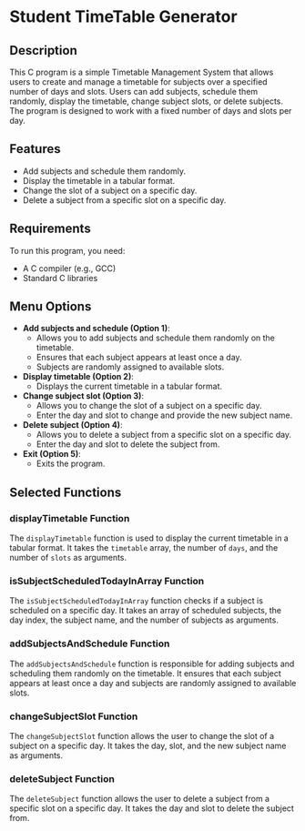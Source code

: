 <!DOCTYPE html>
<html lang="en">
<head>
    <meta charset="UTF-8">
    <meta name="viewport" content="width=device-width, initial-scale=1.0">
</head>
<body>

<h1>Student TimeTable Generator</h1>

<h2>Description</h2>

<p>This C program is a simple Timetable Management System that allows users to create and manage a timetable for subjects over a specified number of days and slots. Users can add subjects, schedule them randomly, display the timetable, change subject slots, or delete subjects. The program is designed to work with a fixed number of days and slots per day.</p>

<h2>Features</h2>

<ul>
    <li>Add subjects and schedule them randomly.</li>
    <li>Display the timetable in a tabular format.</li>
    <li>Change the slot of a subject on a specific day.</li>
    <li>Delete a subject from a specific slot on a specific day.</li>
</ul>

<h2>Requirements</h2>

<p>To run this program, you need:</p>

<ul>
    <li>A C compiler (e.g., GCC)</li>
    <li>Standard C libraries</li>
</ul>



<h2>Menu Options</h2>

<ul>
    <li><strong>Add subjects and schedule (Option 1)</strong>:
        <ul>
            <li>Allows you to add subjects and schedule them randomly on the timetable.</li>
            <li>Ensures that each subject appears at least once a day.</li>
            <li>Subjects are randomly assigned to available slots.</li>
        </ul>
    </li>
<li><strong>Display timetable (Option 2)</strong>:
        <ul>
            <li>Displays the current timetable in a tabular format.</li>
        </ul>
    </li>

<li><strong>Change subject slot (Option 3)</strong>:
        <ul>
            <li>Allows you to change the slot of a subject on a specific day.</li>
            <li>Enter the day and slot to change and provide the new subject name.</li>
        </ul>
    </li>

 <li><strong>Delete subject (Option 4)</strong>:
        <ul>
            <li>Allows you to delete a subject from a specific slot on a specific day.</li>
            <li>Enter the day and slot to delete the subject from.</li>
        </ul>
    </li>

 <li><strong>Exit (Option 5)</strong>:
        <ul>
            <li>Exits the program.</li>
        </ul>
    </li>
    
</ul>

<h2>Selected Functions</h2>

<h3>displayTimetable Function</h3>

<p>The <code>displayTimetable</code> function is used to display the current timetable in a tabular format. It takes the <code>timetable</code> array, the number of <code>days</code>, and the number of <code>slots</code> as arguments.</p>

<h3>isSubjectScheduledTodayInArray Function</h3>

<p>The <code>isSubjectScheduledTodayInArray</code> function checks if a subject is scheduled on a specific day. It takes an array of scheduled subjects, the day index, the subject name, and the number of subjects as arguments.</p>

<h3>addSubjectsAndSchedule Function</h3>

<p>The <code>addSubjectsAndSchedule</code> function is responsible for adding subjects and scheduling them randomly on the timetable. It ensures that each subject appears at least once a day and subjects are randomly assigned to available slots.</p>

<h3>changeSubjectSlot Function</h3>

<p>The <code>changeSubjectSlot</code> function allows the user to change the slot of a subject on a specific day. It takes the day, slot, and the new subject name as arguments.</p>

<h3>deleteSubject Function</h3>

<p>The <code>deleteSubject</code> function allows the user to delete a subject from a specific slot on a specific day. It takes the day and slot to delete the subject from.</p>

</body>
</html>

